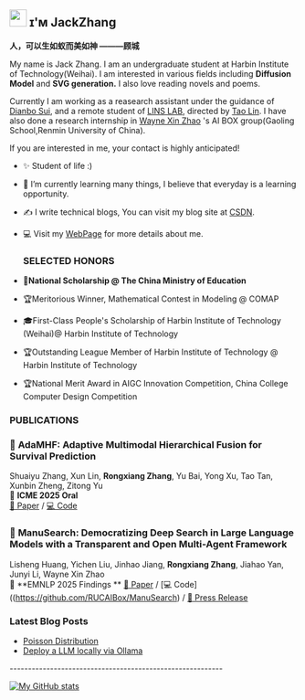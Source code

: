 
## <img src="https://emojis.slackmojis.com/emojis/images/1531849430/4246/blob-sunglasses.gif?1531849430" width="30"/> ɪ'ᴍ JackZhang

**人，可以生如蚁而美如神 ———顾城**


My name is Jack Zhang. I am an undergraduate student at Harbin Institute of Technology(Weihai). I  am interested in various fields including **Diffusion Model** and **SVG generation.**
I also love reading novels and poems.  

Currently I am working as a reasearch assistant under the guidance of [Dianbo Sui](https://scholar.google.com/citations?user=yi639zEAAAAJ&hl=en), and a remote student of [LINS LAB](https://lins-lab.github.io/), directed by [Tao Lin](https://tlin-taolin.github.io/).
I have also done a research internship in [Wayne Xin Zhao](https://scholar.google.com/citations?user=JNhNacoAAAAJ&hl=en) 's AI BOX group(Gaoling School,Renmin University of China).

If you are interested in me, your contact is highly anticipated!

- ✨ Student of life :)
- 🌱 I’m currently learning many things, I believe that everyday is a learning opportunity.
- ✍ I write technical blogs, You can visit my blog site at [CSDN](https://blog.csdn.net/qq_35328355).
- 💻 Visit my [WebPage](https://zhangrongxiang.github.io/) for more details about me.

  <h3 align="left">SELECTED HONORS </h3>
  
- **🏫National Scholarship @ The China Ministry of Education**
- 🏆Meritorious Winner, Mathematical Contest in Modeling @ COMAP
- 🎓First-Class People's Scholarship of Harbin Institute of Technology (Weihai)@ Harbin Institute of Technology
- 🏆Outstanding League Member of Harbin Institute of Technology @ Harbin Institute of Technology
- 🏆National Merit Award in AIGC Innovation Competition, China College Computer Design Competition

<h3 align="left">PUBLICATIONS </h3>

### 📌 **AdaMHF: Adaptive Multimodal Hierarchical Fusion for Survival Prediction**

Shuaiyu Zhang, Xun Lin, **Rongxiang Zhang**, Yu Bai, Yong Xu, Tao Tan, Xunbin Zheng, Zitong Yu  
📣 **ICME 2025 Oral**  
[📄 Paper](https://arxiv.org/abs/2503.21124) / [💻 Code](https://github.com/Curry30Messi/AdaMHF)


### 🧭 **ManuSearch: Democratizing Deep Search in Large Language Models with a Transparent and Open Multi-Agent Framework**

Lisheng Huang, Yichen Liu, Jinhao Jiang, **Rongxiang Zhang**, Jiahao Yan, Junyi Li, Wayne Xin Zhao  
📝 **EMNLP 2025 Findings **
[📄 Paper](https://arxiv.org/abs/2505.18105) / [💻 Code]((https://github.com/RUCAIBox/ManuSearch)  / [📰 Press Release](https://mp.weixin.qq.com/s/H9mafNEUoPGZuoJq-L9Mdg)


<h3 align="left">Latest Blog Posts</h3>
<ul align="left">
  <li><a href="https://blog.csdn.net/qq_35328355/article/details/141034499?spm=1001.2014.3001.5501">Poisson Distribution</a></li>
  <li><a href="https://blog.csdn.net/qq_35328355/article/details/140288463?spm=1001.2014.3001.5501">Deploy a LLM locally via Ollama</a></li>
</ul>
----------------------------------------------------------

 [![My GitHub stats](https://github-readme-stats.vercel.app/api?username=zhangrongxiang)](https://github.com/anuraghazra/github-readme-stats)
